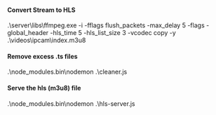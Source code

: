 #### Convert Stream to HLS
.\server\libs\ffmpeg.exe -i <RTSP URL STREAM> -fflags flush_packets -max_delay 5 -flags -global_header -hls_time 5 -hls_list_size 3 -vcodec copy -y .\videos\ipcam\index.m3u8

  #### Remove excess .ts files
  
  .\node_modules\.bin\nodemon .\cleaner.js
  
  #### Serve the hls (m3u8) file
  
  .\node_modules\.bin\nodemon .\hls-server.js
